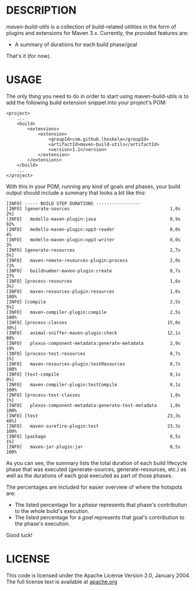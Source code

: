# DESCRIPTION

_maven-build-utils_ is a collection of build-related utilities in the form 
of plugins and extensions for Maven 3.x. Currently, the provided features
are:

* A summary of durations for each build phase/goal

That's it (for now).

# USAGE

The only thing you need to do in order to start using maven-build-utils
is to add the following build extension snippet into your project's POM:

    <project>
        ...
        <build>
            <extensions>
                <extension>
                    <groupId>com.github.lkoskela</groupId>
                    <artifactId>maven-build-utils</artifactId>
                    <version>1.1</version>
                </extension>
            </extensions>
        </build>
        ...
    </project>

With this in your POM, running any kind of goals and phases, your build output
should include a summary that looks a bit like this:

    [INFO] ----- BUILD STEP DURATIONS -----------------
    [INFO] [generate-sources                                      1,0s   2%]
    [INFO]   modello-maven-plugin:java                            0,9s  92% 
    [INFO]   modello-maven-plugin:xpp3-reader                     0,0s   4% 
    [INFO]   modello-maven-plugin:xpp3-writer                     0,0s   3% 
    [INFO] [generate-resources                                    2,7s   5%]
    [INFO]   maven-remote-resources-plugin:process                2,0s  72% 
    [INFO]   buildnumber-maven-plugin:create                      0,7s  27% 
    [INFO] [process-resources                                     1,6s   3%]
    [INFO]   maven-resources-plugin:resources                     1,6s 100% 
    [INFO] [compile                                               2,5s   5%]
    [INFO]   maven-compiler-plugin:compile                        2,5s 100% 
    [INFO] [process-classes                                      15,0s  30%]
    [INFO]   animal-sniffer-maven-plugin:check                   12,1s  80% 
    [INFO]   plexus-component-metadata:generate-metadata          2,9s  19% 
    [INFO] [process-test-resources                                0,7s   1%]
    [INFO]   maven-resources-plugin:testResources                 0,7s 100% 
    [INFO] [test-compile                                          0,1s   0%]
    [INFO]   maven-compiler-plugin:testCompile                    0,1s 100% 
    [INFO] [process-test-classes                                  1,0s   1%]
    [INFO]   plexus-component-metadata:generate-test-metadata     1,0s 100% 
    [INFO] [test                                                 23,3s  48%]
    [INFO]   maven-surefire-plugin:test                          23,3s 100% 
    [INFO] [package                                               0,5s   1%]
    [INFO]   maven-jar-plugin:jar                                 0,5s 100% 

As you can see, the summary lists the total duration of each build lifecycle
phase that was executed (generate-sources, generate-resources, etc.) as well
as the durations of each goal executed as part of those phases.

The percentages are included for easier overview of where the hotspots are:

* The listed percentage for a _phase_ represents that phase's contribution
  to the whole build's execution.
* The listed percentage for a _goal_ represents that goal's contribution
  to the phase's execution.

Good luck!

# LICENSE

This code is licensed under the Apache License Version 2.0, January 2004.
The full license text is available at [apache.org](http://www.apache.org/licenses/LICENSE-2.0.txt)
